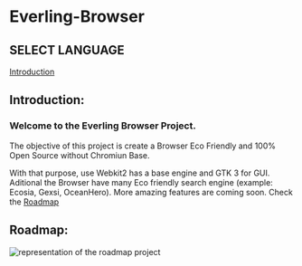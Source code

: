 # Everling-Browser

## SELECT LANGUAGE
[Introduction ](###Introduction:)



## Introduction:

### Welcome to the Everling Browser Project.

The objective of this project is create a Browser Eco Friendly and 100% Open Source without Chromiun Base.

With that purpose, use Webkit2 has a base engine and GTK 3 for GUI. Aditional the Browser have many
Eco friendly search engine (example: Ecosia, Gexsi, OceanHero). More amazing features are coming soon.
Check the [Roadmap](##Roadmap:)










## Roadmap:

![representation of the roadmap project](
    https://github.com/N3koSempai/Everling-Browser/image/roadmap.webp
)
